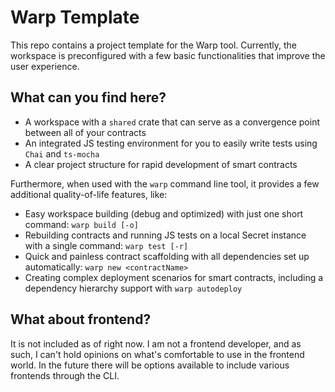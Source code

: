 # Warp Template

This repo contains a project template for the Warp tool. Currently, the workspace is preconfigured with a few basic functionalities that improve the user experience.

## What can you find here?

- A workspace with a `shared` crate that can serve as a convergence point between all of your contracts
- An integrated JS testing environment for you to easily write tests using `Chai` and `ts-mocha`
- A clear project structure for rapid development of smart contracts

Furthermore, when used with the `warp` command line tool, it provides a few additional quality-of-life features, like:

- Easy workspace building (debug and optimized) with just one short command: `warp build [-o]`
- Rebuilding contracts and running JS tests on a local Secret instance with a single command: `warp test [-r]`
- Quick and painless contract scaffolding with all dependencies set up automatically: `warp new <contractName>`
- Creating complex deployment scenarios for smart contracts, including a dependency hierarchy support with `warp autodeploy`

## What about frontend?

It is not included as of right now. I am not a frontend developer, and as such, I can't hold opinions on what's comfortable to use in the frontend world. In the future there will be options available to include various frontends through the CLI.